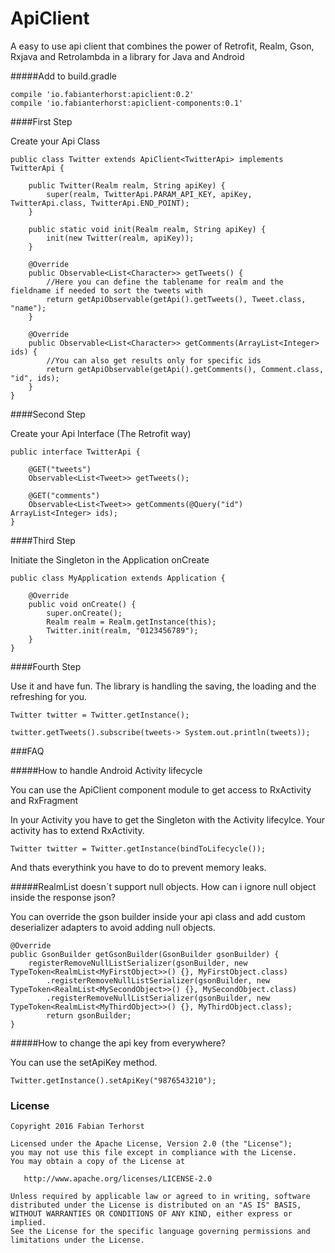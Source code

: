 # ApiClient
A easy to use api client that combines the power of Retrofit, Realm, Gson, Rxjava and Retrolambda in a library for Java and Android

#####Add to build.gradle

```
compile 'io.fabianterhorst:apiclient:0.2'
compile 'io.fabianterhorst:apiclient-components:0.1'
```

####First Step

Create your Api Class

```
public class Twitter extends ApiClient<TwitterApi> implements TwitterApi {

    public Twitter(Realm realm, String apiKey) {
        super(realm, TwitterApi.PARAM_API_KEY, apiKey, TwitterApi.class, TwitterApi.END_POINT);
    }

    public static void init(Realm realm, String apiKey) {
        init(new Twitter(realm, apiKey));
    }

    @Override
    public Observable<List<Character>> getTweets() {
    	//Here you can define the tablename for realm and the fieldname if needed to sort the tweets with
        return getApiObservable(getApi().getTweets(), Tweet.class, "name");
    }

    @Override
    public Observable<List<Character>> getComments(ArrayList<Integer> ids) {
    	//You can also get results only for specific ids
        return getApiObservable(getApi().getComments(), Comment.class, "id", ids);
    }
}
```

####Second Step

Create your Api Interface (The Retrofit way)

```
public interface TwitterApi {
	
	@GET("tweets")
	Observable<List<Tweet>> getTweets();

	@GET("comments")
	Observable<List<Tweet>> getComments(@Query("id") ArrayList<Integer> ids);
}
```

####Third Step

Initiate the Singleton in the Application onCreate

```
public class MyApplication extends Application {

    @Override
    public void onCreate() {
        super.onCreate();
        Realm realm = Realm.getInstance(this);
        Twitter.init(realm, "0123456789");
    }
}
```

####Fourth Step

Use it and have fun. The library is handling the saving, the loading and the refreshing for you.

```
Twitter twitter = Twitter.getInstance();

twitter.getTweets().subscribe(tweets-> System.out.println(tweets));
```

###FAQ

#####How to handle Android Activity lifecycle

You can use the ApiClient component module to get access to RxActivity and RxFragment

In your Activity you have to get the Singleton with the Activity lifecylce. Your activity has to extend RxActivity.

```
Twitter twitter = Twitter.getInstance(bindToLifecycle());
```

And thats everythink you have to do to prevent memory leaks.

#####RealmList doesn´t support null objects. How can i ignore null object inside the response json?

You can override the gson builder inside your api class and add custom deserializer adapters to avoid adding null objects.

```
@Override
public GsonBuilder getGsonBuilder(GsonBuilder gsonBuilder) {
    registerRemoveNullListSerializer(gsonBuilder, new TypeToken<RealmList<MyFirstObject>>() {}, MyFirstObject.class)
        .registerRemoveNullListSerializer(gsonBuilder, new TypeToken<RealmList<MySecondObject>>() {}, MySecondObject.class)
        .registerRemoveNullListSerializer(gsonBuilder, new TypeToken<RealmList<MyThirdObject>>() {}, MyThirdObject.class);
        return gsonBuilder;
}
```

#####How to change the api key from everywhere?

You can use the setApiKey method.

```
Twitter.getInstance().setApiKey("9876543210");
```

### License
    Copyright 2016 Fabian Terhorst

    Licensed under the Apache License, Version 2.0 (the "License");
    you may not use this file except in compliance with the License.
    You may obtain a copy of the License at

       http://www.apache.org/licenses/LICENSE-2.0

    Unless required by applicable law or agreed to in writing, software
    distributed under the License is distributed on an "AS IS" BASIS,
    WITHOUT WARRANTIES OR CONDITIONS OF ANY KIND, either express or implied.
    See the License for the specific language governing permissions and
    limitations under the License.

